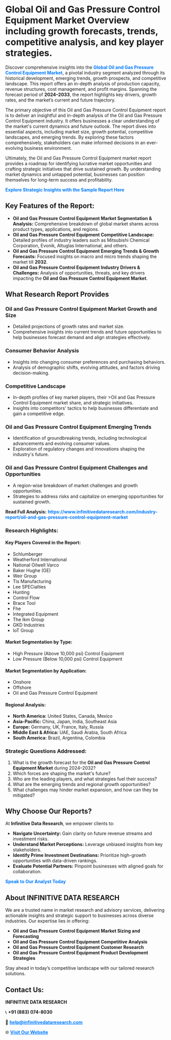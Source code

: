 <h1>Global Oil and Gas Pressure Control Equipment Market Overview including growth forecasts, trends, competitive analysis, and key player strategies.</h1>
<p>
Discover comprehensive insights into the 
<a href="https://www.infinitivedataresearch.com/industry-report/oil-and-gas-pressure-control-equipment-market" rel="dofollow" style="color: #007BFF; text-decoration: none;"><strong>Global Oil and Gas Pressure Control Equipment Market</strong></a>, a pivotal industry segment analyzed through its historical development, emerging trends, growth prospects, and competitive landscape. This report offers an in-depth analysis of production capacity, revenue structures, cost management, and profit margins. Spanning the forecast period of <strong>2024–2033</strong>, the report highlights key drivers, growth rates, and the market’s current and future trajectory.
</p>
<p>
The primary objective of this Oil and Gas Pressure Control Equipment report is to deliver an insightful and in-depth analysis of the Oil and Gas Pressure Control Equipment industry. It offers businesses a clear understanding of the market's current dynamics and future outlook. The report dives into essential aspects, including market size, growth potential, competitive landscapes, and emerging trends. By exploring these factors comprehensively, stakeholders can make informed decisions in an ever-evolving business environment.
</p>
<p>
Ultimately, the Oil and Gas Pressure Control Equipment market report provides a roadmap for identifying lucrative market opportunities and crafting strategic initiatives that drive sustained growth. By understanding market dynamics and untapped potential, businesses can position themselves for long-term success and profitability.
</p>
<p>
<a href="https://www.infinitivedataresearch.com/request-sample/reportId=112698" style="color: #007BFF; text-decoration: none;"><strong>Explore Strategic Insights with the Sample Report Here</strong></a>
</p>

<h2>Key Features of the Report:</h2>
<ul>
<li><strong>Oil and Gas Pressure Control Equipment Market Segmentation & Analysis:</strong> Comprehensive breakdown of global market shares across product types, applications, and regions.</li>
<li><strong>Oil and Gas Pressure Control Equipment Competitive Landscape:</strong> Detailed profiles of industry leaders such as Mitsubishi Chemical Corporation, Evonik, Altuglas International, and others.</li>
<li><strong>Oil and Gas Pressure Control Equipment Emerging Trends & Growth Forecasts:</strong> Focused insights on macro and micro trends shaping the market till <strong>2032</strong>.</li>
<li><strong>Oil and Gas Pressure Control Equipment Industry Drivers & Challenges:</strong> Analysis of opportunities, threats, and key drivers impacting the <strong>Oil and Gas Pressure Control Equipment Market</strong>.</li>
</ul>

<h2>What Research Report Provides</h2>
<h3>Oil and Gas Pressure Control Equipment Market Growth and Size</h3>
<ul>
<li>Detailed projections of growth rates and market size.</li>
<li>Comprehensive insights into current trends and future opportunities to help businesses forecast demand and align strategies effectively.</li>
</ul>

<h3>Consumer Behavior Analysis</h3>
<ul>
<li>Insights into changing consumer preferences and purchasing behaviors.</li>
<li>Analysis of demographic shifts, evolving attitudes, and factors driving decision-making.</li>
</ul>

<h3>Competitive Landscape</h3>
<ul>
<li>In-depth profiles of key market players, their >Oil and Gas Pressure Control Equipment market share, and strategic initiatives.</li>
<li>Insights into competitors' tactics to help businesses differentiate and gain a competitive edge.</li>
</ul>

<h3>Oil and Gas Pressure Control Equipment Emerging Trends</h3>
<ul>
<li>Identification of groundbreaking trends, including technological advancements and evolving consumer values.</li>
<li>Exploration of regulatory changes and innovations shaping the industry's future.</li>
</ul>

<h3>Oil and Gas Pressure Control Equipment Challenges and Opportunities</h3>
<ul>
<li>A region-wise breakdown of market challenges and growth opportunities.</li>
<li>Strategies to address risks and capitalize on emerging opportunities for sustained growth.</li>
</ul>
<p><strong>Read Full Analysis:</strong> <a href="https://www.infinitivedataresearch.com/industry-report/oil-and-gas-pressure-control-equipment-market" rel="dofollow" style="color: #007BFF; text-decoration: none;"><strong>https://www.infinitivedataresearch.com/industry-report/oil-and-gas-pressure-control-equipment-market</strong></a></p>
<h3>Research Highlights:</h3>
<h4>Key Players Covered in the Report:</h4>
<ul><li>Schlumberger</li><li>Weatherford International</li><li>National Oilwell Varco</li><li>Baker Hughe (GE)</li><li>Weir Group</li><li>Tis Manufacturing</li><li>Lee SPECialties</li><li>Hunting</li><li>Control Flow</li><li>Brace Tool</li><li>Fhe</li><li>Integrated Equipment</li><li>The Ikm Group</li><li>GKD Industries</li><li>IoT Group</li></ul>
<h4>Market Segmentation by Type:</h4>
<ul><li>High Pressure (Above 10,000 psi) Control Equipment</li><li>Low Pressure (Below 10,000 psi) Control Equipment</li></ul>
<h4>Market Segmentation by Application:</h4>
<ul><li>Onshore</li><li>Offshore</li><li>Oil and Gas Pressure Control Equipment</li></ul>

<h4>Regional Analysis:</h4>
<ul>
<li><strong>North America:</strong> United States, Canada, Mexico</li>
<li><strong>Asia-Pacific:</strong> China, Japan, India, Southeast Asia</li>
<li><strong>Europe:</strong> Germany, UK, France, Italy, Russia</li>
<li><strong>Middle East & Africa:</strong> UAE, Saudi Arabia, South Africa</li>
<li><strong>South America:</strong> Brazil, Argentina, Colombia</li>
</ul>

<h3>Strategic Questions Addressed:</h3>
<ol>
<li>What is the growth forecast for the <strong>Oil and Gas Pressure Control Equipment Market</strong> during 2024–2032?</li>
<li>Which forces are shaping the market's future?</li>
<li>Who are the leading players, and what strategies fuel their success?</li>
<li>What are the emerging trends and regional growth opportunities?</li>
<li>What challenges may hinder market expansion, and how can they be mitigated?</li>
</ol>

<h2>Why Choose Our Reports?</h2>
<p>At <strong>Infinitive Data Research</strong>, we empower clients to:</p>
<ul>
<li><strong>Navigate Uncertainty:</strong> Gain clarity on future revenue streams and investment risks.</li>
<li><strong>Understand Market Perceptions:</strong> Leverage unbiased insights from key stakeholders.</li>
<li><strong>Identify Prime Investment Destinations:</strong> Prioritize high-growth opportunities with data-driven rankings.</li>
<li><strong>Evaluate Potential Partners:</strong> Pinpoint businesses with aligned goals for collaboration.</li>
</ul>
<p><a href="https://www.infinitivedataresearch.com/industry-report/oil-and-gas-pressure-control-equipment-market" rel="dofollow" style="color: #007BFF; text-decoration: none;"><strong>Speak to Our Analyst Today</strong></a></p>

<h2>About INFINITIVE DATA RESEARCH</h2>
<p>We are a trusted name in market research and advisory services, delivering actionable insights and strategic support to businesses across diverse industries. Our expertise lies in offering:</p>
<ul>
<li><strong>Oil and Gas Pressure Control Equipment Market Sizing and Forecasting</strong></li>
<li><strong>Oil and Gas Pressure Control Equipment Competitive Analysis</strong></li>
<li><strong>Oil and Gas Pressure Control Equipment Customer Research</strong></li>
<li><strong>Oil and Gas Pressure Control Equipment Product Development Strategies</strong></li>
</ul>
<p>Stay ahead in today’s competitive landscape with our tailored research solutions.</p>

<h2>Contact Us:</h2>
<p><strong>INFINITIVE DATA RESEARCH</strong></p>
<p>📞 <strong>+91 (883) 074-8030</strong></p>
<p>📧 <strong><a href="mailto:help@infinitivedataresearch.com" style="color: #007BFF;">help@infinitivedataresearch.com</a></strong></p>
<p>🌐 <strong><a href="https://www.infinitivedataresearch.com" rel="dofollow" style="color: #007BFF;">Visit Our Website</a></strong></p>